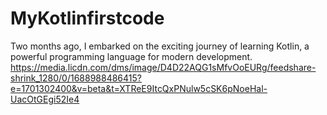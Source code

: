 # MyKotlinfirstcode
Two months ago, I embarked on the exciting journey of learning Kotlin, a powerful programming language for modern development.
https://media.licdn.com/dms/image/D4D22AQG1sMfvOoEURg/feedshare-shrink_1280/0/1688988486415?e=1701302400&v=beta&t=XTReE9ItcQxPNulw5cSK6pNoeHal-UacOtGEgi52Ie4
